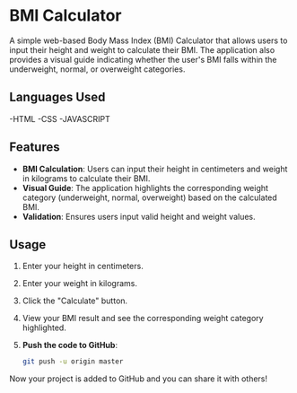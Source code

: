 # BMI Calculator

A simple web-based Body Mass Index (BMI) Calculator that allows users to input their height and weight to calculate their BMI. The application also provides a visual guide indicating whether the user's BMI falls within the underweight, normal, or overweight categories.

## Languages Used
-HTML
-CSS
-JAVASCRIPT

## Features

- **BMI Calculation**: Users can input their height in centimeters and weight in kilograms to calculate their BMI.
- **Visual Guide**: The application highlights the corresponding weight category (underweight, normal, overweight) based on the calculated BMI.
- **Validation**: Ensures users input valid height and weight values.

## Usage

1. Enter your height in centimeters.
2. Enter your weight in kilograms.
3. Click the "Calculate" button.
4. View your BMI result and see the corresponding weight category highlighted.




5. **Push the code to GitHub**:
    ```bash
    git push -u origin master
    ```

Now your project is added to GitHub and you can share it with others!
